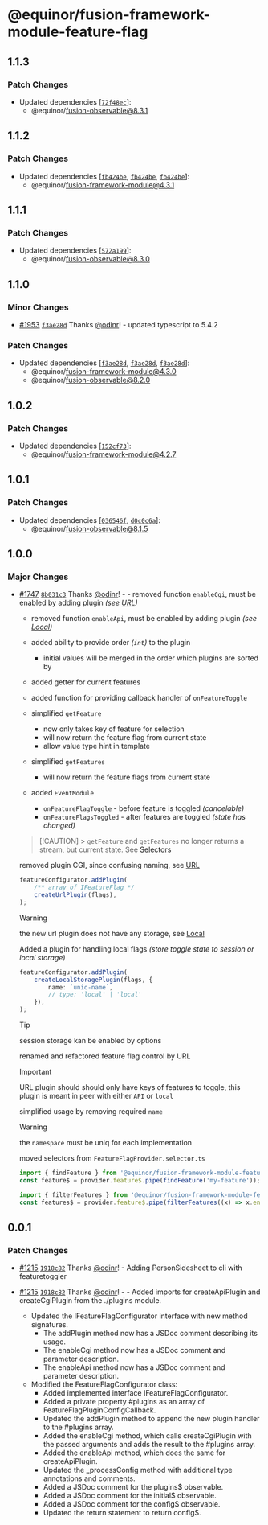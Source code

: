 # @equinor/fusion-framework-module-feature-flag

## 1.1.3

### Patch Changes

-   Updated dependencies [[`72f48ec`](https://github.com/equinor/fusion-framework/commit/72f48eccc7262f6c419c60cc32f0dc829601ceab)]:
    -   @equinor/fusion-observable@8.3.1

## 1.1.2

### Patch Changes

-   Updated dependencies [[`fb424be`](https://github.com/equinor/fusion-framework/commit/fb424be24ad9349d01daef91a01c464d7b1413d2), [`fb424be`](https://github.com/equinor/fusion-framework/commit/fb424be24ad9349d01daef91a01c464d7b1413d2), [`fb424be`](https://github.com/equinor/fusion-framework/commit/fb424be24ad9349d01daef91a01c464d7b1413d2)]:
    -   @equinor/fusion-framework-module@4.3.1

## 1.1.1

### Patch Changes

-   Updated dependencies [[`572a199`](https://github.com/equinor/fusion-framework/commit/572a199b8b3070af16d76238aa30d7aaf36a115a)]:
    -   @equinor/fusion-observable@8.3.0

## 1.1.0

### Minor Changes

-   [#1953](https://github.com/equinor/fusion-framework/pull/1953) [`f3ae28d`](https://github.com/equinor/fusion-framework/commit/f3ae28dc6d1d5043605e07e2cd2e83ae799cd904) Thanks [@odinr](https://github.com/odinr)! - updated typescript to 5.4.2

### Patch Changes

-   Updated dependencies [[`f3ae28d`](https://github.com/equinor/fusion-framework/commit/f3ae28dc6d1d5043605e07e2cd2e83ae799cd904), [`f3ae28d`](https://github.com/equinor/fusion-framework/commit/f3ae28dc6d1d5043605e07e2cd2e83ae799cd904), [`f3ae28d`](https://github.com/equinor/fusion-framework/commit/f3ae28dc6d1d5043605e07e2cd2e83ae799cd904)]:
    -   @equinor/fusion-framework-module@4.3.0
    -   @equinor/fusion-observable@8.2.0

## 1.0.2

### Patch Changes

-   Updated dependencies [[`152cf73`](https://github.com/equinor/fusion-framework/commit/152cf73d39eb32ccbaddaa6941e315c437c4972d)]:
    -   @equinor/fusion-framework-module@4.2.7

## 1.0.1

### Patch Changes

-   Updated dependencies [[`036546f`](https://github.com/equinor/fusion-framework/commit/036546f2e3d9c0d289c7145da84e940673027b5e), [`d0c0c6a`](https://github.com/equinor/fusion-framework/commit/d0c0c6a971a478e3f447663bf50b4e3a7cb1517e)]:
    -   @equinor/fusion-observable@8.1.5

## 1.0.0

### Major Changes

-   [#1747](https://github.com/equinor/fusion-framework/pull/1747) [`8b031c3`](https://github.com/equinor/fusion-framework/commit/8b031c31f314deeffdf395fc847e4279b61aab7e) Thanks [@odinr](https://github.com/odinr)! - - removed function `enableCgi`, must be enabled by adding plugin _(see [URL](#url))_

    -   removed function `enableApi`, must be enabled by adding plugin _(see [Local](#local))_
    -   added ability to provide order _(`int`)_ to the plugin

        -   initial values will be merged in the order which plugins are sorted by

    -   added getter for current features
    -   added function for providing callback handler of `onFeatureToggle`
    -   simplified `getFeature`
        -   now only takes key of feature for selection
        -   will now return the feature flag from current state
        -   allow value type hint in template
    -   simplified `getFeatures`
        -   will now return the feature flags from current state
    -   added `EventModule`
        -   `onFeatureFlagToggle` - before feature is toggled _(cancelable)_
        -   `onFeatureFlagsToggled` - after features are toggled _(state has changed)_

    > [!CAUTION] > `getFeature` and `getFeatures` no longer returns a stream, but current state.
    > See [Selectors](#selectors)

    removed plugin CGI, since confusing naming, see [URL](#url)

    ```ts
    featureConfigurator.addPlugin(
        /** array of IFeatureFlag */
        createUrlPlugin(flags),
    );
    ```

    > [!WARNING]
    > the new url plugin does not have any storage, see [Local](#local)

    Added a plugin for handling local flags _(store toggle state to session or local storage)_

    ```ts
    featureConfigurator.addPlugin(
        createLocalStoragePlugin(flags, {
            name: `uniq-name`,
            // type: 'local' | 'local'
        }),
    );
    ```

    > [!TIP]
    > session storage kan be enabled by options

    renamed and refactored feature flag control by URL

    > [!IMPORTANT]
    > URL plugin should should only have keys of features to toggle, this plugin is meant in peer with either `API` or `local`

    simplified usage by removing required `name`

    > [!WARNING]
    > the `namespace` must be uniq for each implementation

    moved selectors from `FeatureFlagProvider.selector.ts`

    ```ts
    import { findFeature } from '@equinor/fusion-framework-module-feature-flag/selectors';
    const feature$ = provider.feature$.pipe(findFeature('my-feature'));
    ```

    ```ts
    import { filterFeatures } from '@equinor/fusion-framework-module-feature-flag/selectors';
    const features$ = provider.feature$.pipe(filterFeatures((x) => x.enabled));
    ```

## 0.0.1

### Patch Changes

-   [#1215](https://github.com/equinor/fusion-framework/pull/1215) [`1918c82`](https://github.com/equinor/fusion-framework/commit/1918c8228bc7158c4c358aa8f5688342e3b11b1d) Thanks [@odinr](https://github.com/odinr)! - Adding PersonSidesheet to cli with featuretoggler

-   [#1215](https://github.com/equinor/fusion-framework/pull/1215) [`1918c82`](https://github.com/equinor/fusion-framework/commit/1918c8228bc7158c4c358aa8f5688342e3b11b1d) Thanks [@odinr](https://github.com/odinr)! - - Added imports for createApiPlugin and createCgiPlugin from the ./plugins module.
    -   Updated the IFeatureFlagConfigurator interface with new method signatures.
        -   The addPlugin method now has a JSDoc comment describing its usage.
        -   The enableCgi method now has a JSDoc comment and parameter description.
        -   The enableApi method now has a JSDoc comment and parameter description.
    -   Modified the FeatureFlagConfigurator class:
        -   Added implemented interface IFeatureFlagConfigurator.
        -   Added a private property #plugins as an array of FeatureFlagPluginConfigCallback.
        -   Updated the addPlugin method to append the new plugin handler to the #plugins array.
        -   Added the enableCgi method, which calls createCgiPlugin with the passed arguments and adds the result to the #plugins array.
        -   Added the enableApi method, which does the same for createApiPlugin.
        -   Updated the \_processConfig method with additional type annotations and comments.
        -   Added a JSDoc comment for the plugins$ observable.
        -   Added a JSDoc comment for the initial$ observable.
        -   Added a JSDoc comment for the config$ observable.
        -   Updated the return statement to return config$.

